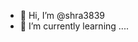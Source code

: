 - 👋 Hi, I’m @shra3839
- 🌱 I’m currently learning ....

<!---
shra3839/shra3839 is a ✨ special ✨ repository because its `README.md` (this file) appears on your GitHub profile.
You can click the Preview link to take a look at your changes.
--->
